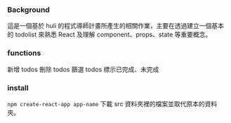 ### Background

這是一個基於 huli 的程式導師計畫所產生的相關作業，主要在透過建立一個基本的 todolist 來熟悉 React 及理解 component、props、state 等重要概念。

### functions

新增 todos
刪除 todos
篩選 todos
標示已完成、未完成

### install

`npm create-react-app app-name`
下載 src 資料夾裡的檔案並取代原本的資料夾。
